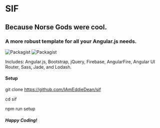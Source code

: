 # SIF
## Because Norse Gods were cool.

### A more robust template for all your Angular.js needs.
![Packagist](https://img.shields.io/badge/Angular-1.4.1-red.svg?style=flat-square)
![Packagist](https://img.shields.io/badge/Bootstrap-3.3.5-blue.svg?style=flat-square)

Includes: Angular.js, Bootstrap, jQuery, Firebase, AngularFire, Angular UI Router, Sass, Jade, and Lodash.

#### Setup
git clone https://github.com/IAmEddieDean/sif

cd sif

npm run setup


##### Happy Coding!
